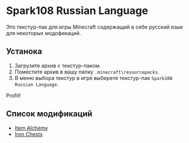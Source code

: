 # Spark108 Russian Language
Это текстур-пак для игры Minecraft содержащий в себе русский язык для некоторых модофикаций.

## Устанока
1. Загрузите архив с текстур-паком.
2. Поместите архив в вашу папку `.minecraft\resourcepacks`.
3. В меню выбора текстур в игре выберете текстур-пак `Spark108 Russian Language`.

Profit!

## Список модификаций
- [Item Alchemy](https://modrinth.com/mod/item-alchemy)
- [Iron Chests](https://modrinth.com/mod/iron-chests-fabric)
